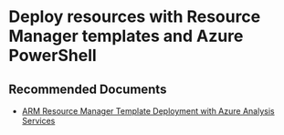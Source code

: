 <properties
  pagetitle="Deploy resources with Resource Manager templates and Azure PowerShell&#xD;"
  description="arm deployment"
  service="microsoft.analysisservices"
  resource="servers"
  ms.author="pfreitas,amigan"
  selfhelptype="Generic"
  supporttopicids="32675693"
  resourcetags=""
  productpesids="16157"
  cloudenvironments="public,mooncake,fairfax,usnat,ussec"
  articleid="df8f4c17-79eb-2172-1bfe-4302046829fc"
  ownershipid="AzureData_AnalysisServices" />
# Deploy resources with Resource Manager templates and Azure PowerShell

## **Recommended Documents**

* [ARM Resource Manager Template Deployment with Azure Analysis Services](https://blogs.msdn.microsoft.com/dataaccesstechnologies/2017/09/27/arm-resource-manager-template-deployment-with-azure-analysis-services/)